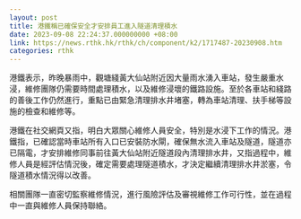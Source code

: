 ```yaml
---
layout: post
title: 港鐵稱已確保安全才安排員工進入隧道清理積水
date: 2023-09-08 22:24:37.000000000 +08:00
link: https://news.rthk.hk/rthk/ch/component/k2/1717487-20230908.htm
categories: rthk
---
```


港鐵表示，昨晚暴雨中，觀塘綫黃大仙站附近因大量雨水湧入車站，發生嚴重水浸，維修團隊仍需要時間處理積水，以及維修浸壞的鐵路設施。至於各車站和綫路的善後工作仍然進行，重點已由緊急清理排水井堵塞，轉為車站清理、扶手梯等設施的檢查和維修等。

港鐵在社交網頁又指，明白大眾關心維修人員安全，特別是水浸下工作的情況。港鐵指，已確認當時車站所有入口已安裝防水閘，確保無水流入車站及隧道，隧道亦已隔電，才安排維修同事前往黃大仙站附近隧道段內清理排水井，又指過程中，維修人員是經評估情況後，確定需要處理隧道積水，才決定繼續清理排水井淤塞，令隧道積水情況得以改善。

相關團隊一直密切監察維修情況，進行風險評估及審視維修工作可行性，並在過程中一直與維修人員保持聯絡。
